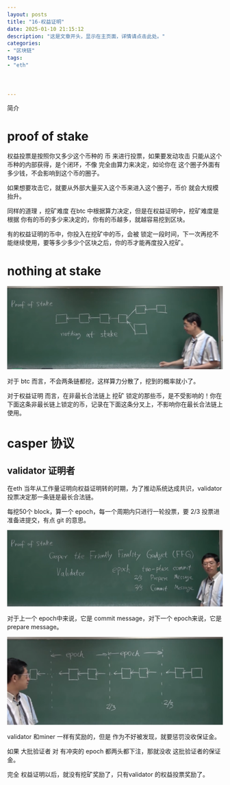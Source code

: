 ```yaml
---
layout: posts
title: "16-权益证明"
date: 2025-01-10 21:15:12
description: "这是文章开头，显示在主页面，详情请点击此处。"
categories: 
- "区块链"
tags:
- "eth"



---
```


简介 <!--more-->



# proof of stake

 

权益投票是按照你又多少这个币种的 币 来进行投票，如果要发动攻击 只能从这个币种的内部获得，是个闭环，不像 完全由算力来决定，如论你在 这个圈子外面有多少钱，不会影响到这个币的圈子。

如果想要攻击它，就要从外部大量买入这个币来进入这个圈子，币价 就会大规模 抬升。

 

同样的道理 ，挖矿难度 在btc 中根据算力决定，但是在权益证明中，挖矿难度是根据 你有的币的多少来决定的，你有的币越多，就越容易挖到区块。

有的权益证明的币中，你投入在挖矿中的币，会被 锁定一段时间，下一次再挖不能继续使用，要等多少多少个区块之后，你的币才能再度投入挖矿。



# nothing at stake

![截屏2025-01-07 20.16.08](16-%E6%9D%83%E7%9B%8A%E8%AF%81%E6%98%8E/%E6%88%AA%E5%B1%8F2025-01-07%2020.16.08.png)

对于 btc 而言，不会两条链都挖，这样算力分散了，挖到的概率就小了。

对于权益证明 而言，在非最长合法链上 挖矿 锁定的那些币，是不受影响的！你在下面这条非最长链上锁定的币，记录在下面这条分叉上，不影响你在最长合法链上使用。



# casper 协议

## validator 证明者

在eth 当年从工作量证明向权益证明转的时期，为了推动系统达成共识，validator 投票决定那一条链是最长合法链。

每挖50个 block，算一个 epoch，每一个周期内只进行一轮投票，要 2/3 投票进准备进提交，有点 git 的意思。

![截屏2025-01-07 20.27.31](16-%E6%9D%83%E7%9B%8A%E8%AF%81%E6%98%8E/%E6%88%AA%E5%B1%8F2025-01-07%2020.27.31.png)

对于上一个 epoch中来说，它是 commit message，对下一个 epoch来说，它是 prepare message。

![截屏2025-01-07 20.32.20](16-%E6%9D%83%E7%9B%8A%E8%AF%81%E6%98%8E/%E6%88%AA%E5%B1%8F2025-01-07%2020.32.20.png)



validator 和miner 一样有奖励的，但是 作为不好被发现，就要惩罚没收保证金。

如果 大批验证者 对 有冲突的 epoch 都两头都下注，那就没收 这批验证者的保证金。

完全 权益证明以后，就没有挖矿奖励了，只有validator 的权益投票奖励了。

















